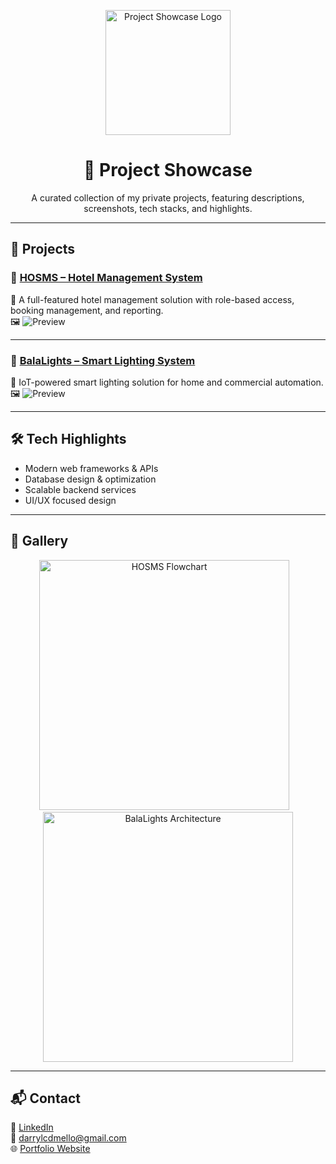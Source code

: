 <p align="center">
  <img src="./assets/showcase/logo.png" alt="Project Showcase Logo" width="200"/>
</p>

<h1 align="center">🚀 Project Showcase</h1>

<p align="center">
  A curated collection of my private projects, featuring descriptions, screenshots, tech stacks, and highlights.
</p>

---

## 📂 Projects

### 🔗 [HOSMS – Hotel Management System](./projects/HOSMS/HOSMS.md)  
📌 A full-featured hotel management solution with role-based access, booking management, and reporting.  
🖼️ ![Preview](./assets/hosms/dashboard.png)

---

### 🔗 [BalaLights – Smart Lighting System](./projects/balalights_portfolio/BALALIGHTS.md)  
📌 IoT-powered smart lighting solution for home and commercial automation.  
🖼️ ![Preview](./assets/balalights/lighting-demo.gif)

---

## 🛠️ Tech Highlights
- Modern web frameworks & APIs  
- Database design & optimization  
- Scalable backend services  
- UI/UX focused design  

---

## 📸 Gallery
<p align="center">
  <img src="./assets/hosms/flowchart.png" alt="HOSMS Flowchart" width="400"/>
  &nbsp;&nbsp;
  <img src="./assets/balalights/architecture.png" alt="BalaLights Architecture" width="400"/>
</p>

---

## 📬 Contact
💼 [LinkedIn](https://www.linkedin.com/darrylcdmello)  
📧 darrylcdmello@gmail.com  
🌐 [Portfolio Website](https://darrylchrisdmello.com)

